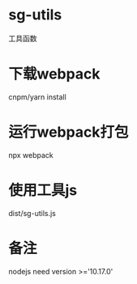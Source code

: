 # sg-utils

工具函数

# 下载webpack
cnpm/yarn install 

# 运行webpack打包
npx webpack

# 使用工具js
dist/sg-utils.js

# 备注
nodejs need version >='10.17.0'
